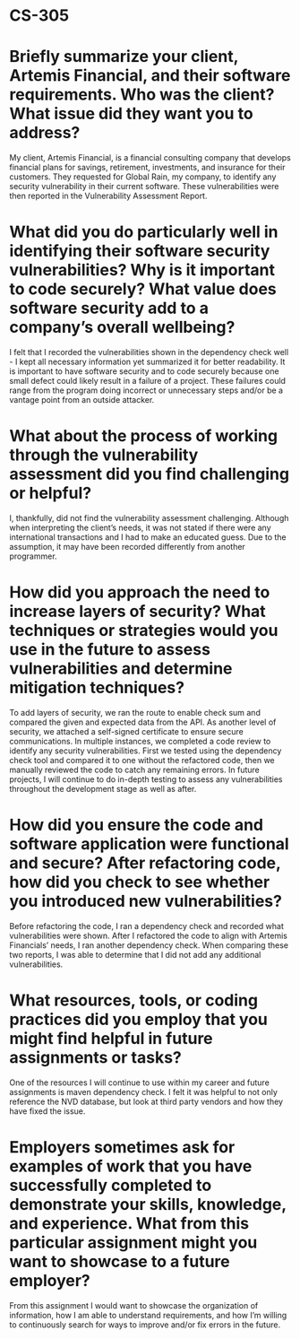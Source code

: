 # CS-305

# Briefly summarize your client, Artemis Financial, and their software requirements. Who was the client? What issue did they want you to address?
My client, Artemis Financial, is a financial consulting company that develops financial plans for savings, retirement, investments, and insurance for their customers. They requested for Global Rain, my company, to identify any security vulnerability in their current software. These vulnerabilities were then reported in the Vulnerability Assessment Report.

# What did you do particularly well in identifying their software security vulnerabilities? Why is it important to code securely? What value does software security add to a company’s overall wellbeing?
I felt that I recorded the vulnerabilities shown in the dependency check well - I kept all necessary information yet summarized it for better readability. It is important to have software security and to code securely because one small defect could likely result in a failure of a project. These failures could range from the program doing incorrect or unnecessary steps and/or be a vantage point from an outside attacker.

# What about the process of working through the vulnerability assessment did you find challenging or helpful?
I, thankfully, did not find the vulnerability assessment challenging. Although when interpreting the client’s needs, it was not stated if there were any international transactions and I had to make an educated guess. Due to the assumption, it may have been recorded differently from another programmer.

# How did you approach the need to increase layers of security? What techniques or strategies would you use in the future to assess vulnerabilities and determine mitigation techniques?
To add layers of security, we ran the route to enable check sum and compared the given and expected data from the API. As another level of security, we attached a self-signed certificate to ensure secure communications. In multiple instances, we completed a code review to identify any security vulnerabilities. First we tested using the dependency check tool and compared it to one without the refactored code, then we manually reviewed the code to catch any remaining errors. In future projects, I will continue to do in-depth testing to assess any vulnerabilities throughout the development stage as well as after.

# How did you ensure the code and software application were functional and secure? After refactoring code, how did you check to see whether you introduced new vulnerabilities?
Before refactoring the code, I ran a dependency check and recorded what vulnerabilities were shown. After I refactored the code to align with Artemis Financials’ needs, I ran another dependency check. When comparing these two reports, I was able to determine that I did not add any additional vulnerabilities.

# What resources, tools, or coding practices did you employ that you might find helpful in future assignments or tasks?
One of the resources I will continue to use within my career and future assignments is maven dependency check. I felt it was helpful to not only reference the NVD database, but look at third party vendors and how they have fixed the issue.

# Employers sometimes ask for examples of work that you have successfully completed to demonstrate your skills, knowledge, and experience. What from this particular assignment might you want to showcase to a future employer?
From this assignment I would want to showcase the organization of information, how I am able to understand requirements, and how I’m willing to continuously search for ways to improve and/or fix errors in the future.
